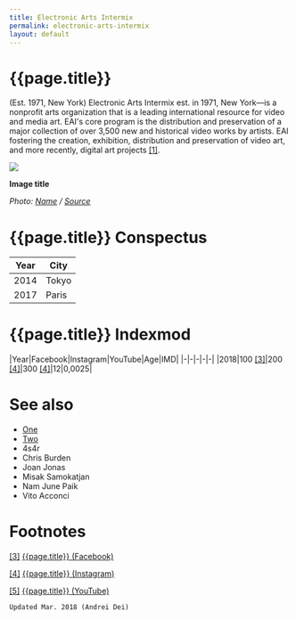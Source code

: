 ```yaml
---
title: Electronic Arts Intermix
permalink: electronic-arts-intermix
layout: default
---
```


# {{page.title}}

(Est. 1971, New York) Electronic Arts Intermix est. in 1971, New York—is a nonprofit arts organization that is a leading international resource for video and media art. EAI's core program is the distribution and preservation of a major collection of over 3,500 new and historical video works by artists. EAI fostering the creation, exhibition, distribution and preservation of video art, and more recently, digital art projects <span id="a1">[\[1\]](#f1)</span>.

![](/encyclopedia/images/image-name.jpg)

**Image title**

*Photo: [Name](index) / [Source](index)*

# {{page.title}} Conspectus

|Year|City|
|-|-|
|2014|Tokyo|
|2017|Paris|

# {{page.title}} Indexmod

|Year|Facebook|Instagram|YouTube|Age|IMD|
|-|-|-|-|-|
|2018|100 <span id="a3">[\[3\]](#f3)</span>|200 <span id="a4">[\[4\]](#f4)</span>|300 <span id="a4">[\[4\]](#f4)</span>|12|0,0025|


# See also

+ [One](index)
+ [Two](index)
+ 4s4r
+ Chris Burden
+ Joan Jonas
+ Misak Samokatjan
+ Nam June Paik
+ Vito Acconci

# Footnotes

[[3]](#a3) <span id="f3"></span> [{{page.title}} (Facebook)](index)

[[4]](#a4) <span id="f4"></span> [{{page.title}} (Instagram)](index)

[[5]](#a5) <span id="f5"></span> [{{page.title}} (YouTube)](index)

`Updated Mar. 2018 (Andrei Dei)`
